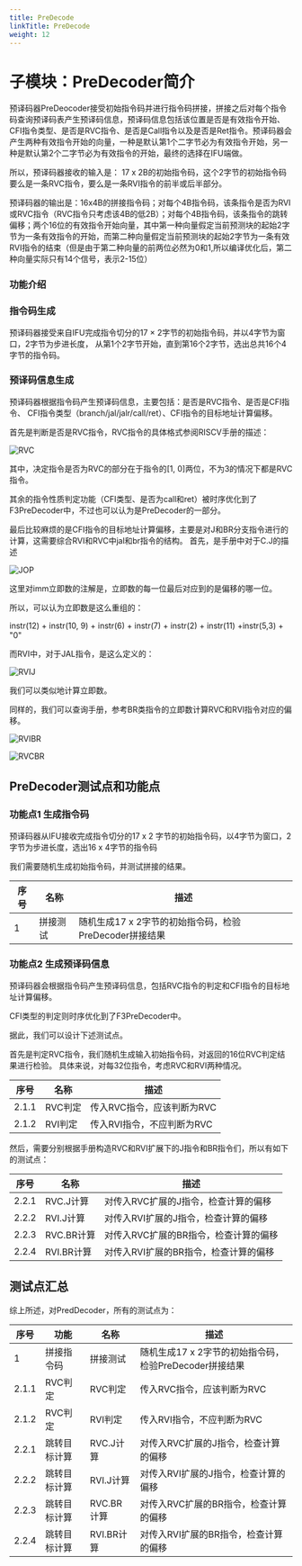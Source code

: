 ```yaml
---
title: PreDecode
linkTitle: PreDecode
weight: 12
---
```


# 子模块：PreDecoder简介

预译码器PreDeocoder接受初始指令码并进行指令码拼接，拼接之后对每个指令码查询预译码表产生预译码信息，预译码信息包括该位置是否是有效指令开始、CFI指令类型、是否是RVC指令、是否是Call指令以及是否是Ret指令。预译码器会产生两种有效指令开始的向量，一种是默认第1个二字节必为有效指令开始，另一种是默认第2个二字节必为有效指令的开始，最终的选择在IFU端做。

所以，预译码器接收的输入是： 17 x 2B的初始指令码，这个2字节的初始指令码要么是一条RVC指令，要么是一条RVI指令的前半或后半部分。

预译码器的输出是：16x4B的拼接指令码；对每个4B指令码，该条指令是否为RVI或RVC指令（RVC指令只考虑该4B的低2B）；对每个4B指令码，该条指令的跳转偏移；两个16位的有效指令开始向量，其中第一种向量假定当前预测块的起始2字节为一条有效指令的开始，而第二种向量假定当前预测块的起始2字节为一条有效RVI指令的结束（但是由于第二种向量的前两位必然为0和1,所以编译优化后，第二种向量实际只有14个信号，表示2-15位）

### 功能介绍

### 指令码生成

预译码器接受来自IFU完成指令切分的17 × 2字节的初始指令码，并以4字节为窗口，2字节为步进长度，
从第1个2字节开始，直到第16个2字节，选出总共16个4字节的指令码。

### 预译码信息生成

预译码器根据指令码产生预译码信息，主要包括：是否是RVC指令、是否是CFI指令、
CFI指令类型（branch/jal/jalr/call/ret）、CFI指令的目标地址计算偏移。

首先是判断是否是RVC指令，RVC指令的具体格式参阅RISCV手册的描述：

![RVC](RVCtable.png)

其中，决定指令是否为RVC的部分在于指令的\[1, 0\]两位，不为3的情况下都是RVC指令。

其余的指令性质判定功能（CFI类型、是否为call和ret）被时序优化到了F3PreDecoder中，不过也可以认为是PreDecoder的一部分。

最后比较麻烦的是CFI指令的目标地址计算偏移，主要是对J和BR分支指令进行的计算，这需要综合RVI和RVC中jal和br指令的结构。
首先，是手册中对于C.J的描述

![JOP](JOP.png)

这里对imm立即数的注解是，立即数的每一位最后对应到的是偏移的哪一位。


所以，可以认为立即数是这么重组的：

instr(12) + instr(10, 9) + instr(6) + instr(7) + instr(2) + instr(11) +instr(5,3) + "0"

而RVI中，对于JAL指令，是这么定义的：

![RVIJ](RVIJ.png)

我们可以类似地计算立即数。

同样的，我们可以查询手册，参考BR类指令的立即数计算RVC和RVI指令对应的偏移。

![RVIBR](RVIBR.png)

![RVCBR](RVCBR.png)


## PreDecoder测试点和功能点

### 功能点1 生成指令码

预译码器从IFU接收完成指令切分的17 x 2 字节的初始指令码，以4字节为窗口，2字节为步进长度，选出16 x 4字节的指令码

我们需要随机生成初始指令码，并测试拼接的结果。

| 序号| 名称   | 描述                           |
|---|------|------------------------------|
| 1 | 拼接测试 | 随机生成17 x 2字节的初始指令码，检验PreDecoder拼接结果 |

### 功能点2 生成预译码信息

预译码器会根据指令码产生预译码信息，包括RVC指令的判定和CFI指令的目标地址计算偏移。

CFI类型的判定则时序优化到了F3PreDecoder中。

据此，我们可以设计下述测试点。

首先是判定RVC指令，我们随机生成输入初始指令码，对返回的16位RVC判定结果进行检验。
具体来说，对每32位指令，考虑RVC和RVI两种情况。

| 序号   | 名称    | 描述              |
|------|-------|-----------------|
| 2\.1\.1 | RVC判定 | 传入RVC指令，应该判断为RVC |
| 2\.1\.2 | RVI判定 | 传入RVI指令，不应判断为RVC |

然后，需要分别根据手册构造RVC和RVI扩展下的J指令和BR指令们，所以有如下的测试点：

| 序号 | 名称         | 描述                      |
|-----|------------|-------------------------|
| 2\.2\.1| RVC\.J计算   | 对传入RVC扩展的J指令，检查计算的偏移  |
| 2\.2\.2| RVI\.J计算   | 对传入RVI扩展的J指令，检查计算的偏移  |
| 2\.2\.3| RVC\.BR计算  | 对传入RVC扩展的BR指令，检查计算的偏移 |
| 2\.2\.4|  RVI\.BR计算 | 对传入RVI扩展的BR指令，检查计算的偏移 |

## **测试点汇总**<a id="pred_decoder_functions"> </a>

综上所述，对PredDecoder，所有的测试点为：

| 序号 | 功能     | 名称         | 描述                                  |
|---|--------|------------|-------------------------------------|
| 1| 拼接指令码  | 拼接测试 | 随机生成17 x 2字节的初始指令码，检验PreDecoder拼接结果 |
| 2\.1\.1| RVC判定  | RVC判定 | 传入RVC指令，应该判断为RVC |
| 2\.1\.2| RVC判定  | RVI判定 | 传入RVI指令，不应判断为RVC |
| 2\.2\.1| 跳转目标计算 | RVC\.J计算  | 对传入RVC扩展的J指令，检查计算的偏移  |
| 2\.2\.2| 跳转目标计算 | RVI\.J计算  | 对传入RVI扩展的J指令，检查计算的偏移  |
| 2\.2\.3| 跳转目标计算 | RVC\.BR计算 | 对传入RVC扩展的BR指令，检查计算的偏移 |
| 2\.2\.4| 跳转目标计算 | RVI\.BR计算 | 对传入RVI扩展的BR指令，检查计算的偏移 |